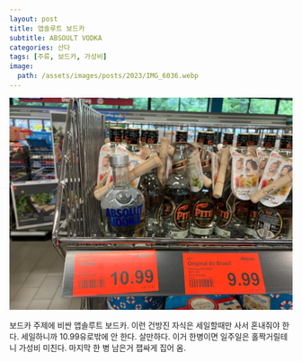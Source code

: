 ```yaml
---
layout: post
title: 앱솔루트 보드카
subtitle: ABSOULT VODKA
categories: 산다
tags: [주류, 보드카, 가성비]
image:
  path: /assets/images/posts/2023/IMG_6036.webp
---
```


![](/assets/images/posts/2023/IMG_6036.webp)

보드카 주제에 비싼 앱솔루트 보드카. 이런 건방진 자식은 세일할때만 사서 혼내줘야 한다. 세일하니까 10.99유로밖에 안 한다. 살만하다. 이거 한병이면 일주일은 홀짝거릴테니 가성비 미친다. 마지막 한 병 남은거 잽싸게 집어 옴.
